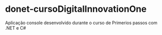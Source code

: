 # donet-cursoDigitalInnovationOne
Aplicação console desenvolvido durante o curso de Primerios passos com .NET e C#
